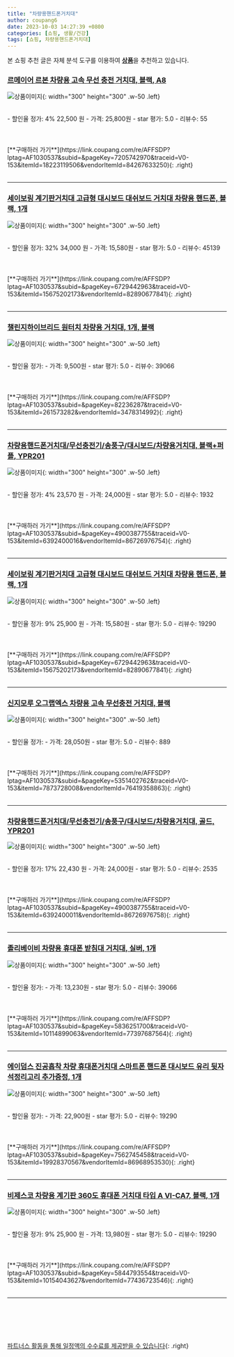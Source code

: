 ```yaml
---
title: "차량용핸드폰거치대"
author: coupang6
date: 2023-10-03 14:27:39 +0800
categories: [쇼핑, 생활/건강]
tags: [쇼핑, 차량용핸드폰거치대]
---
```


본 쇼핑 추천 글은 자체 분석 도구를 이용하여 [**상품**](https://link.coupang.com/a/bao1ui)을 추천하고 있습니다.

### [르메이어 르본 차량용 고속 무선 충전 거치대, 블랙, A8](https://link.coupang.com/re/AFFSDP?lptag=AF1030537&subid=&pageKey=7205742970&traceid=V0-153&itemId=18223119506&vendorItemId=84267633250)

![상품이미지](https://thumbnail6.coupangcdn.com/thumbnails/remote/230x230ex/image/vendor_inventory/3760/6a98e04b3e9e9e55989daf5213c990be87b14464d014410a0633931fb5d4.jpg){: width="300" height="300" .w-50 .left}


<br>
- 할인율 정가: 4%  22,500   원
- 가격: 25,800원
- star 평가: 5.0
- 리뷰수: 55
<br>
<br>
<br>
<br>
[**구매하러 가기**](https://link.coupang.com/re/AFFSDP?lptag=AF1030537&subid=&pageKey=7205742970&traceid=V0-153&itemId=18223119506&vendorItemId=84267633250){: .right}
<br>
<br>

---

### [세이보링 계기판거치대 고급형 대시보드 대쉬보드 거치대 차량용 핸드폰, 블랙, 1개](https://link.coupang.com/re/AFFSDP?lptag=AF1030537&subid=&pageKey=6729442963&traceid=V0-153&itemId=15675202173&vendorItemId=82890677841)

![상품이미지](https://thumbnail10.coupangcdn.com/thumbnails/remote/230x230ex/image/vendor_inventory/d6f1/d63be7a2fe586182e4a52f025ff9807df756316076d0cb6da03c318e878b.jpg){: width="300" height="300" .w-50 .left}


<br>
- 할인율 정가: 32%  34,000   원
- 가격: 15,580원
- star 평가: 5.0
- 리뷰수: 45139
<br>
<br>
<br>
<br>
[**구매하러 가기**](https://link.coupang.com/re/AFFSDP?lptag=AF1030537&subid=&pageKey=6729442963&traceid=V0-153&itemId=15675202173&vendorItemId=82890677841){: .right}
<br>
<br>

---

### [챌린지하이브리드 원터치 차량용 거치대, 1개, 블랙](https://link.coupang.com/re/AFFSDP?lptag=AF1030537&subid=&pageKey=82236287&traceid=V0-153&itemId=261573282&vendorItemId=3478314992)

![상품이미지](https://thumbnail10.coupangcdn.com/thumbnails/remote/230x230ex/image/retail/images/124101060543299-7f555e4d-1f25-454b-b2d6-2183d5a58a9e.jpg){: width="300" height="300" .w-50 .left}


<br>
- 할인율 정가: 
- 가격: 9,500원
- star 평가: 5.0
- 리뷰수: 39066
<br>
<br>
<br>
<br>
[**구매하러 가기**](https://link.coupang.com/re/AFFSDP?lptag=AF1030537&subid=&pageKey=82236287&traceid=V0-153&itemId=261573282&vendorItemId=3478314992){: .right}
<br>
<br>

---

### [차량용핸드폰거치대/무선충전기/송풍구/대시보드/차량용거치대, 블랙+퍼플, YPR201](https://link.coupang.com/re/AFFSDP?lptag=AF1030537&subid=&pageKey=4900387755&traceid=V0-153&itemId=6392400016&vendorItemId=86726976754)

![상품이미지](https://thumbnail8.coupangcdn.com/thumbnails/remote/230x230ex/image/vendor_inventory/e04d/b37ace53d53c350ec4d2283da6cbeaa676e57c7295a5d8372e2b02fe9901.JPG){: width="300" height="300" .w-50 .left}


<br>
- 할인율 정가: 4%  23,570   원
- 가격: 24,000원
- star 평가: 5.0
- 리뷰수: 1932
<br>
<br>
<br>
<br>
[**구매하러 가기**](https://link.coupang.com/re/AFFSDP?lptag=AF1030537&subid=&pageKey=4900387755&traceid=V0-153&itemId=6392400016&vendorItemId=86726976754){: .right}
<br>
<br>

---

### [세이보링 계기판거치대 고급형 대시보드 대쉬보드 거치대 차량용 핸드폰, 블랙, 1개](https://link.coupang.com/re/AFFSDP?lptag=AF1030537&subid=&pageKey=6729442963&traceid=V0-153&itemId=15675202173&vendorItemId=82890677841)

![상품이미지](https://thumbnail10.coupangcdn.com/thumbnails/remote/230x230ex/image/vendor_inventory/d6f1/d63be7a2fe586182e4a52f025ff9807df756316076d0cb6da03c318e878b.jpg){: width="300" height="300" .w-50 .left}


<br>
- 할인율 정가: 9%  25,900   원
- 가격: 15,580원
- star 평가: 5.0
- 리뷰수: 19290
<br>
<br>
<br>
<br>
[**구매하러 가기**](https://link.coupang.com/re/AFFSDP?lptag=AF1030537&subid=&pageKey=6729442963&traceid=V0-153&itemId=15675202173&vendorItemId=82890677841){: .right}
<br>
<br>

---

### [신지모루 오그랩엑스 차량용 고속 무선충전 거치대, 블랙](https://link.coupang.com/re/AFFSDP?lptag=AF1030537&subid=&pageKey=5351402762&traceid=V0-153&itemId=7873728008&vendorItemId=76419358863)

![상품이미지](https://thumbnail8.coupangcdn.com/thumbnails/remote/230x230ex/image/retail/images/568046313657478-7748d08d-a79b-4379-a7e9-e227b41820fc.jpg){: width="300" height="300" .w-50 .left}


<br>
- 할인율 정가: 
- 가격: 28,050원
- star 평가: 5.0
- 리뷰수: 889
<br>
<br>
<br>
<br>
[**구매하러 가기**](https://link.coupang.com/re/AFFSDP?lptag=AF1030537&subid=&pageKey=5351402762&traceid=V0-153&itemId=7873728008&vendorItemId=76419358863){: .right}
<br>
<br>

---

### [차량용핸드폰거치대/무선충전기/송풍구/대시보드/차량용거치대, 골드, YPR201](https://link.coupang.com/re/AFFSDP?lptag=AF1030537&subid=&pageKey=4900387755&traceid=V0-153&itemId=6392400011&vendorItemId=86726976758)

![상품이미지](https://thumbnail10.coupangcdn.com/thumbnails/remote/230x230ex/image/vendor_inventory/9e77/ba3c01c3e19eacb3f906c175d6ee1abdb9ef71fcb92562c63e87e1ebfe61.JPG){: width="300" height="300" .w-50 .left}


<br>
- 할인율 정가: 17%  22,430   원
- 가격: 24,000원
- star 평가: 5.0
- 리뷰수: 2535
<br>
<br>
<br>
<br>
[**구매하러 가기**](https://link.coupang.com/re/AFFSDP?lptag=AF1030537&subid=&pageKey=4900387755&traceid=V0-153&itemId=6392400011&vendorItemId=86726976758){: .right}
<br>
<br>

---

### [졸리베이비 차량용 휴대폰 받침대 거치대, 실버, 1개](https://link.coupang.com/re/AFFSDP?lptag=AF1030537&subid=&pageKey=5836251700&traceid=V0-153&itemId=10114899063&vendorItemId=77397687564)

![상품이미지](https://thumbnail6.coupangcdn.com/thumbnails/remote/230x230ex/image/retail/images/2021/07/13/11/5/ac84a9c1-6286-416f-a575-8a91a97a7af4.jpg){: width="300" height="300" .w-50 .left}


<br>
- 할인율 정가: 
- 가격: 13,230원
- star 평가: 5.0
- 리뷰수: 39066
<br>
<br>
<br>
<br>
[**구매하러 가기**](https://link.coupang.com/re/AFFSDP?lptag=AF1030537&subid=&pageKey=5836251700&traceid=V0-153&itemId=10114899063&vendorItemId=77397687564){: .right}
<br>
<br>

---

### [에이덤스 진공흡착 차량 휴대폰거치대 스마트폰 핸드폰 대시보드 유리 뒷자석정리고리 추가증정, 1개](https://link.coupang.com/re/AFFSDP?lptag=AF1030537&subid=&pageKey=7562745458&traceid=V0-153&itemId=19928370567&vendorItemId=86968953530)

![상품이미지](https://thumbnail8.coupangcdn.com/thumbnails/remote/230x230ex/image/vendor_inventory/738e/18ae738e16b231bf1034970d9ca924bcc0a09fe7856dea793c18d2ddef04.png){: width="300" height="300" .w-50 .left}


<br>
- 할인율 정가: 
- 가격: 22,900원
- star 평가: 5.0
- 리뷰수: 19290
<br>
<br>
<br>
<br>
[**구매하러 가기**](https://link.coupang.com/re/AFFSDP?lptag=AF1030537&subid=&pageKey=7562745458&traceid=V0-153&itemId=19928370567&vendorItemId=86968953530){: .right}
<br>
<br>

---

### [비제스코 차량용 계기판 360도 휴대폰 거치대 타입 A VI-CA7, 블랙, 1개](https://link.coupang.com/re/AFFSDP?lptag=AF1030537&subid=&pageKey=5844793554&traceid=V0-153&itemId=10154043627&vendorItemId=77436723546)

![상품이미지](https://thumbnail7.coupangcdn.com/thumbnails/remote/230x230ex/image/rs_quotation_api/ceo27hnu/eeef8f6e15194667af23a473c3d2078b.jpg){: width="300" height="300" .w-50 .left}


<br>
- 할인율 정가: 9%  25,900   원
- 가격: 13,980원
- star 평가: 5.0
- 리뷰수: 19290
<br>
<br>
<br>
<br>
[**구매하러 가기**](https://link.coupang.com/re/AFFSDP?lptag=AF1030537&subid=&pageKey=5844793554&traceid=V0-153&itemId=10154043627&vendorItemId=77436723546){: .right}
<br>
<br>

---
<br><br><br><br><br> [파트너스 활동을 통해 일정액의 수수료를 제공받을 수 있습니다](https://link.coupang.com/a/bao1ui){: .right}